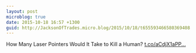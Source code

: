 ```yaml
---
layout: post
microblog: true
date: 2015-10-18 16:57 +1300
guid: http://JacksonOfTrades.micro.blog/2015/10/18/t655593466580369408.html
---
```

How Many Laser Pointers Would It Take to Kill a Human? [t.co/aCdjX1aPP...](http://t.co/aCdjX1aPPr)
